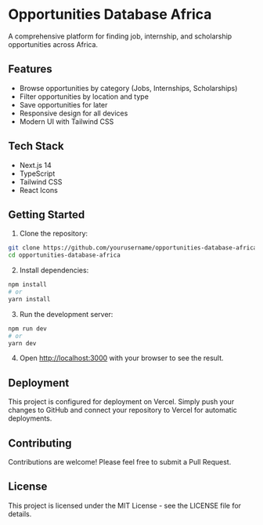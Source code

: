 # Opportunities Database Africa

A comprehensive platform for finding job, internship, and scholarship opportunities across Africa.

## Features

- Browse opportunities by category (Jobs, Internships, Scholarships)
- Filter opportunities by location and type
- Save opportunities for later
- Responsive design for all devices
- Modern UI with Tailwind CSS

## Tech Stack

- Next.js 14
- TypeScript
- Tailwind CSS
- React Icons

## Getting Started

1. Clone the repository:
```bash
git clone https://github.com/yourusername/opportunities-database-africa.git
cd opportunities-database-africa
```

2. Install dependencies:
```bash
npm install
# or
yarn install
```

3. Run the development server:
```bash
npm run dev
# or
yarn dev
```

4. Open [http://localhost:3000](http://localhost:3000) with your browser to see the result.

## Deployment

This project is configured for deployment on Vercel. Simply push your changes to GitHub and connect your repository to Vercel for automatic deployments.

## Contributing

Contributions are welcome! Please feel free to submit a Pull Request.

## License

This project is licensed under the MIT License - see the LICENSE file for details. 
